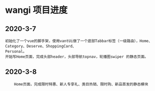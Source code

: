 # wangi 项目进度

## 2020-3-7

```
初始化了一个vue的脚手架，使用vantUi做了一个底部Tabbar标签（一级路由），Home、Category、Deserve、ShoppingCard、
Personal。
开始写Home页面，完成头部header，头部导航topnav，轮播图swiper 的静态页面。
```

## 2020-3-8

```
	Home页面，完成限时特惠、新人专享礼、类目热销、限时购、新品首发的静态模块
```
